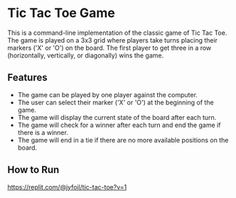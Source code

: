 # Tic Tac Toe Game

This is a command-line implementation of the classic game of Tic Tac Toe. The game is played on a 3x3 grid where players take turns placing their markers ('X' or 'O') on the board. The first player to get three in a row (horizontally, vertically, or diagonally) wins the game.

## Features

- The game can be played by one player against the computer.
- The user can select their marker ('X' or 'O') at the beginning of the game.
- The game will display the current state of the board after each turn.
- The game will check for a winner after each turn and end the game if there is a winner.
- The game will end in a tie if there are no more available positions on the board.

## How to Run

https://replit.com/@jyfoil/tic-tac-toe?v=1